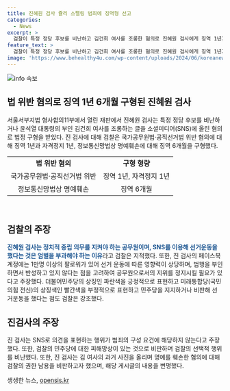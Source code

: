 ```yaml
---
title: 진혜원 검사 쥴리 스펠링 범죄에 징역형 선고
categories:
  - News
excerpt: >
  검찰이 특정 정당 후보를 비난하고 김건희 여사를 조롱한 혐의로 진혜원 검사에게 징역 1년과 자격정지 1년, 명예훼손으로 징역 6개월을 구형했다. 진 검사는 페이스북을 통해 선거운동을 했다는 이유로 검찰에 지적을 받았고, 김 여사를 조롱한 혐의도 받았다. 진 검사는 검찰의 행위를 선택적이라며 비판했으나, 논란을 빚었던 페이스북 게시물은 검찰의 권한 남용을 비판하기 위한 것이라 주장했다.
feature_text: >
  검찰이 특정 정당 후보를 비난하고 김건희 여사를 조롱한 혐의로 진혜원 검사에게 징역 1년과 자격정지 1년, 명예훼손으로 징역 6개월을 구형했다. 진 검사는 페이스북을 통해 선거운동을 했다는 이유로 검찰에 지적을 받았고, 김 여사를 조롱한 혐의도 받았다. 진 검사는 검찰의 행위를 선택적이라며 비판했으나, 논란을 빚었던 페이스북 게시물은 검찰의 권한 남용을 비판하기 위한 것이라 주장했다.
image: 'https://www.behealthy4u.com/wp-content/uploads/2024/06/koreanews.jpg'
---
```


<p><img src="https://www.behealthy4u.com/wp-content/uploads/2024/06/koreanews.jpg" alt="info 속보" /></p>

<h2 data-ke-size="size26">법 위반 혐의로 징역 1년 6개월 구형된 진혜원 검사</h2>

<p data-ke-size="size16">서울서부지법 형사합의11부에서 열린 재판에서 진혜원 검사는 특정 정당 후보를 비난하거나 윤석열 대통령의 부인 김건희 여사를 조롱하는 글을 소셜미디어(SNS)에 올린 혐의로 법정 구형을 받았다. 진 검사에 대해 검찰은 국가공무원법·공직선거법 위반 혐의에 대해 징역 1년과 자격정지 1년, 정보통신망법상 명예훼손에 대해 징역 6개월을 구형했다.</p>

<table>
    <tr>
        <td style="text-align: center; height: 17px;"><b>법 위반 혐의</b></td>
        <td style="text-align: center; height: 17px;"><b>구형 형량</b></td>
    </tr>
    <tr>
        <td style="text-align: center; height: 17px;">국가공무원법·공직선거법 위반</td>
        <td style="text-align: center; height: 17px;">징역 1년, 자격정지 1년</td>
    </tr>
    <tr>
        <td style="text-align: center; height: 17px;">정보통신망법상 명예훼손</td>
        <td style="text-align: center; height: 17px;">징역 6개월</td>
    </tr>
</table>

<p data-ke-size="size16">&nbsp;</p>

<h2 data-ke-size="size26">검찰의 주장</h2>

<p data-ke-size="size16"><b><span style="color: #1a5490;">진혜원 검사는 정치적 중립 의무를 지켜야 하는 공무원이며, SNS를 이용해 선거운동을 했다는 것은 엄벌을 부과해야 하는 이유</span></b>라고 검찰은 지적했다. 또한, 진 검사의 페이스북 계정에는 1만명 이상의 팔로워가 있어 선거 운동에 따른 영향력이 상당하며, 범행을 부인하면서 반성하고 있지 않다는 점을 고려하여 공무원으로서의 지위를 정지시킬 필요가 있다고 주장했다. 더불어민주당의 상징인 파란색을 긍정적으로 표현하고 미래통합당(국민의힘 전신)의 상징색인 빨간색을 부정적으로 표현하고 민주당을 지지하거나 비판해 선거운동을 했다는 점도 검찰은 강조했다.</p>

<h2 data-ke-size="size26">진검사의 주장</h2>

<p data-ke-size="size16">진 검사는 SNS로 의견을 표현하는 행위가 범죄의 구성 요건에 해당하지 않는다고 주장했다. 또한, 검찰의 민주당에 대한 피해망상이 있는 것으로 비판하며 검찰의 선택적 행위를 비난했다. 또한, 진 검사는 김 여사의 과거 사진을 올리며 명예를 훼손한 혐의에 대해 검찰의 권한 남용을 비판하고자 했으며, 해당 게시글의 내용을 변명했다.</p>
생생한 뉴스, <a href="https://opensis.kr" rel="dofollow">opensis.kr</a>


